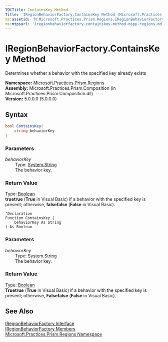 ```yaml
---
TOCTitle: ContainsKey Method
Title: 'IRegionBehaviorFactory.ContainsKey Method (Microsoft.Practices.Prism.Regions)'
ms:assetid: 'M:Microsoft.Practices.Prism.Regions.IRegionBehaviorFactory.ContainsKey(System.String)'
ms:mtpsurl: 'iregionbehaviorfactory-containskey-method-mspp-regions.md'
---
```


# IRegionBehaviorFactory.ContainsKey Method

Determines whether a behavior with the specified key already exists

**Namespace:** [Microsoft.Practices.Prism.Regions](/patterns-practices/reference/mspp-regions-namespace)  
**Assembly:** Microsoft.Practices.Prism.Composition (in Microsoft.Practices.Prism.Composition.dll)  
**Version:** 5.0.0.0 (5.0.0.0)

## Syntax

```C#
bool ContainsKey(
	string behaviorKey
)
```

### Parameters

*behaviorKey*  
&nbsp;&nbsp;&nbsp;&nbsp;&nbsp;&nbsp;&nbsp;&nbsp;Type: [System.String](http://msdn.microsoft.com/en-us/library/s1wwdcbf)  
&nbsp;&nbsp;&nbsp;&nbsp;&nbsp;&nbsp;&nbsp;&nbsp;The behavior key.

### Return Value  
Type: [Boolean](http://msdn.microsoft.com/en-us/library/a28wyd50)  
**truetrue** (**True** in Visual Basic) if a behavior with the specified key is present; otherwise, **falsefalse** (**False** in Visual Basic).

```VB
'Declaration
Function ContainsKey ( 
	behaviorKey As String
) As Boolean
```

### Parameters

*behaviorKey*  
&nbsp;&nbsp;&nbsp;&nbsp;&nbsp;&nbsp;&nbsp;&nbsp;Type: [System.String](http://msdn.microsoft.com/en-us/library/s1wwdcbf)  
&nbsp;&nbsp;&nbsp;&nbsp;&nbsp;&nbsp;&nbsp;&nbsp;The behavior key.

### Return Value  
Type: [Boolean](http://msdn.microsoft.com/en-us/library/a28wyd50)  
**Truetrue** (**True** in Visual Basic) if a behavior with the specified key is present; otherwise, **Falsefalse** (**False** in Visual Basic).

## See Also

[IRegionBehaviorFactory Interface](/patterns-practices/reference/iregionbehaviorfactory-interface-mspp-regions)  
[IRegionBehaviorFactory Members](/patterns-practices/reference/iregionbehaviorfactory-members-mspp-regions)  
[Microsoft.Practices.Prism.Regions Namespace](/patterns-practices/reference/mspp-regions-namespace)  